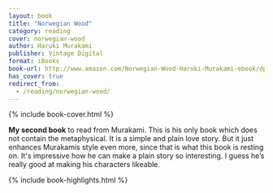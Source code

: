 ```yaml
---
layout: book
title: "Norwegian Wood"
category: reading
cover: norwegian-wood
author: Haruki Murakami
publisher: Vintage Digital
format: iBooks
book-url: http://www.amazon.com/Norwegian-Wood-Haruki-Murakami-ebook/dp/B005TKD6NY/
has_cover: true
redirect_from:
  - /reading/norwegian-wood/
---
```

{% include book-cover.html %}

**My second book** to read from Murakami. This is his only book which does not contain the metaphysical. It is a simple and plain love story. But it just enhances Murakamis style even more, since that is what this book is resting on. It's impressive how he can make a plain story so interesting. I guess he’s really good at making his characters likeable.

{% include book-highlights.html %}
